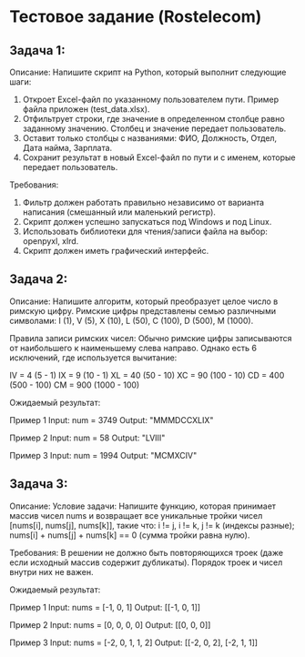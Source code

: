 # Тестовое задание (Rostelecom)

## Задача 1:

Описание:
Напишите скрипт на Python, который выполнит следующие шаги:
1.	Откроет Excel-файл по указанному пользователем пути. Пример файла приложен (test_data.xlsx).
2.	Отфильтрует строки, где значение в определенном столбце равно заданному значению. Столбец и значение передает пользователь.
3.	Оставит только столбцы с названиями: ФИО, Должность, Отдел, Дата найма, Зарплата.
4.	Сохранит результат в новый Excel-файл по пути и с именем, которые передает пользователь.

Требования:
1.	Фильтр должен работать правильно независимо от варианта написания (смешанный или маленький регистр).
2.	Скрипт должен успешно запускаться под Windows и под Linux.
3.	Использовать библиотеки для чтения/записи файла на выбор: openpyxl, xlrd.
4.	Скрипт должен иметь графический интерфейс. 

## Задача 2:

Описание:
Напишите алгоритм, который преобразует целое число в римскую цифру. Римские цифры представлены семью различными символами: I (1), V (5), X (10), L (50), C (100), D (500), M (1000).

Правила записи римских чисел:
Обычно римские цифры записываются от наибольшего к наименьшему слева направо.
Однако есть 6 исключений, где используется вычитание:

IV = 4 (5 - 1)
IX = 9 (10 - 1)
XL = 40 (50 - 10)
XC = 90 (100 - 10)
CD = 400 (500 - 100)
CM = 900 (1000 - 100)

Ожидаемый результат:

Пример 1
Input: num = 3749
Output: "MMMDCCXLIX"

Пример 2
Input: num = 58
Output: "LVIII"

Пример 3
Input: num = 1994
Output: "MCMXCIV"

## Задача 3:

Описание:
Условие задачи:
Напишите функцию, которая принимает массив чисел nums и возвращает все уникальные тройки чисел [nums[i], nums[j], nums[k]], такие что:
i != j, i != k, j != k (индексы разные);
nums[i] + nums[j] + nums[k] == 0 (сумма тройки равна нулю).

Требования:
В решении не должно быть повторяющихся троек (даже если исходный массив содержит дубликаты).
Порядок троек и чисел внутри них не важен.

Ожидаемый результат:

Пример 1
Input: nums = [-1, 0, 1]
Output: [[-1, 0, 1]]

Пример 2
Input: nums = [0, 0, 0, 0]
Output: [[0, 0, 0]]

Пример 3
Input: nums = [-2, 0, 1, 1, 2]
Output: [[-2, 0, 2], [-2, 1, 1]]
